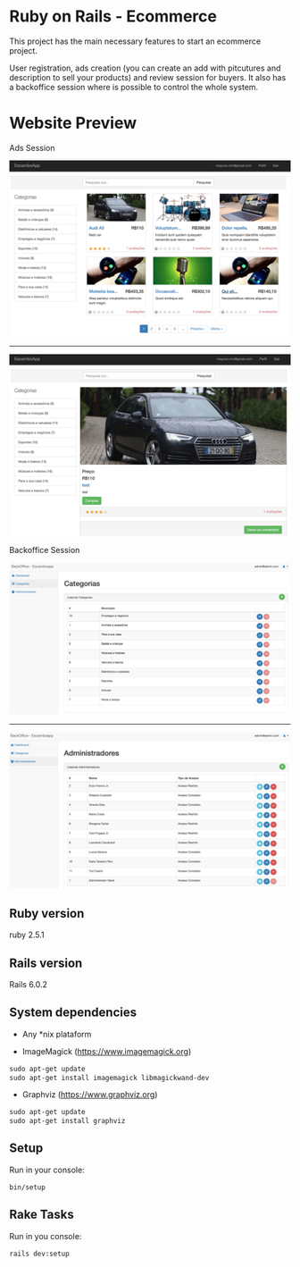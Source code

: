 # Ruby on Rails - Ecommerce
This project has the main necessary features to start an ecommerce project.

User registration, ads creation (you can create an add with pitcutures and description to sell your products) and review session for buyers.
It also has a backoffice session where is possible to control the whole system.

# Website Preview
Ads Session

![](app/assets/images/readme/website1.png)
- - - - -
![](app/assets/images/readme/website2.png)

Backoffice Session

![](app/assets/images/readme/back1.png)
- - - - -
![](app/assets/images/readme/back2.png)

## Ruby version
ruby 2.5.1

## Rails version
Rails 6.0.2

## System dependencies

* Any *nix plataform


* ImageMagick (https://www.imagemagick.org)

```
sudo apt-get update
sudo apt-get install imagemagick libmagickwand-dev
```

* Graphviz (https://www.graphviz.org)

```
sudo apt-get update
sudo apt-get install graphviz
```

## Setup
Run in your console:
```
bin/setup
```

## Rake Tasks

Run in you console:
```
rails dev:setup
```
